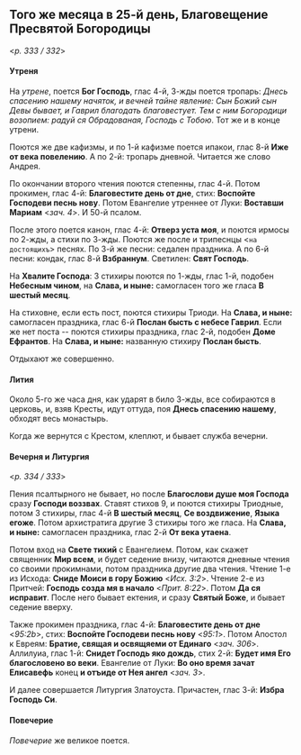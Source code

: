 
## Того же месяца в 25-й день, Благовещение Пресвятой Богородицы  

<*p. 333 / 332*>

#### Утреня

На *утрене*, поется **Бог Господь**, глас 4-й, 3-жды поется тропарь: *Днесь спасению нашему начяток, 
и вечней тайне явление: Сын Божий сын Девы бывает, и Гаврил благодать благовестует. Тем с ним Богородици 
возопием: радуй ся Обрадованая, Господь с Тобою*. Тот же и в конце утрени.  

Поются же две кафизмы, и по 1-й кафизме поется ипакои, глас 8-й **Иже от века повелению**. 
А по 2-й: тропарь дневной. Читается же слово Андрея. 

По окончании второго чтения поются степенны, глас 4-й. Потом прокимен, глас 4-й: **Благовестите день от дне**, 
стих: **Воспойте Господеви песнь нову**. 
Потом Евангелие утреннее от Луки: **Воставши Мариам** <*зач. 4*>. И 50-й псалом. 

После этого поется канон, глас 4-й: **Отверз уста моя**, и поются ирмосы по 2-жды, а стихи по 3-жды. 
Поются же после и трипеснцы <`на достоящихъ`> песнях. 
По 3-й же песни: седален праздника. 
А по 6-й песни: кондак, глас 8-й **Взбраннум**. 
Светилен: **Свят Господь**.  

На **Хвалите Господа**: 3 стихиры поются по 1-жды, глас 1-й, подобен **Небесным чином**, 
на **Слава, и ныне:** самогласен того же гласа **В шестый месяц**. 

На стиховне, если есть пост, поются стихиры Триоди. На **Слава, и ныне:** самогласен праздника, глас 6-й 
**Послан бысть с небесе Гаврил**. 
Если же нет поста -- поются стихиры праздника, глас 2-й, подобен **Доме Ефрантов**. 
На **Слава, и ныне:** названную стихиру **Послан бысть**.

Отдыхают же совершенно. 

#### Лития

Около 5-го же часа дня, как ударят в било 3-жды, все собираются в церковь, и, взяв Кресты, идут оттуда, 
поя **Днесь спасению нашему**, обходят весь монастырь. 

Когда же вернутся с Крестом, клеплют, и бывает служба вечерни. 
  
#### Вечерня и Литургия

<*p. 334 / 333*>

Пения псалтырного не бывает, но после **Благослови душе моя Господа** сразу **Господи воззвах**. 
Ставят стихов 9, и поются стихиры Триодные, потом 3 стихиры, глас 4-й **В шестый месяц**, 
**Се воздвижение**, **Языка егоже**. Потом архистратига другие 3 стихиры того же гласа. 
На **Слава, и ныне:** самогласен праздника, глас 2-й **От века утаена**.

Потом вход на **Свете тихий** с Евангелием. Потом, как скажет священник **Мир всем**, и будет 
седение внизу, читаются дневные чтения со своими прокимнами, потом праздника другие два чтения. 
Чтение 1-е из Исхода: **Сниде Моиси в гору Божию** <*Исх. 3:2*>. 
Чтение 2-е из Притчей: **Господь созда мя в начало** <*Прит. 8:22*>. 
Потом **Да ся исправит**. После него бывает ектения, и сразу **Святый Боже**, и бывает седение вверху.    

Также прокимен праздника, глас 4-й: **Благовестите день от дне** <*95:2b*>, стих: **Воспойте Господеви песнь нову** <*95:1*>. 
Потом Апостол к Евреям: **Братие, свящая и освящяеми от Единаго** <*зач. 306*>. 
Аллилуиа, глас 1-й: **Снидет Господь яко дождь**, стих 2-й: **Будет имя Eго благословено во веки**. 
Евангелие от Луки: **Во оно время зачат Eлисавефь** конец **и отъиде от Нея ангел** <*зач. 3*>. 

И далее совершается Литургия Златоуста. 
Причастен, глас 3-й: **Избра Господь Си**. 

#### Повечерие

*Повечерие* же великое поется.
